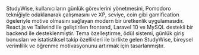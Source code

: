 StudyWise, kullanıcıların günlük görevlerini yönetmesini, Pomodoro tekniğiyle odaklanarak çalışmasını ve XP, seviye, coin gibi gamification ögeleriyle motive olmasını sağlayan modern bir üretkenlik uygulamasıdır. React.js ve Tailwind ile geliştirilen frontend, Laravel 10 ve MySQL destekli bir backend ile desteklenmiştir. Tema özelleştirme, ödül sistemi, günlük giriş bonusları ve istatistiksel takip özellikleri ile birlikte gelen StudyWise, bireysel verimlilik ve öğrenme motivasyonunu artırmak için tasarlanmıştır.
